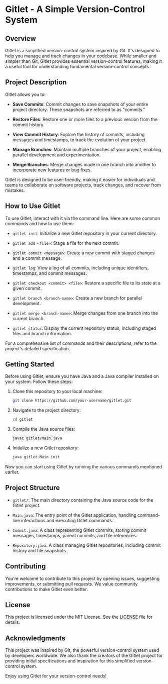 # Gitlet - A Simple Version-Control System

## Overview

Gitlet is a simplified version-control system inspired by Git. It's designed to help you manage and track changes in your codebase. While smaller and simpler than Git, Gitlet provides essential version-control features, making it a useful tool for understanding fundamental version-control concepts.

## Project Description

Gitlet allows you to:

- **Save Commits**: Commit changes to save snapshots of your entire project directory. These snapshots are referred to as "commits."

- **Restore Files**: Restore one or more files to a previous version from the commit history.

- **View Commit History**: Explore the history of commits, including messages and timestamps, to track the evolution of your project.

- **Manage Branches**: Maintain multiple branches of your project, enabling parallel development and experimentation.

- **Merge Branches**: Merge changes made in one branch into another to incorporate new features or bug fixes.

Gitlet is designed to be user-friendly, making it easier for individuals and teams to collaborate on software projects, track changes, and recover from mistakes.

## How to Use Gitlet

To use Gitlet, interact with it via the command line. Here are some common commands and how to use them:

- `gitlet init`: Initialize a new Gitlet repository in your current directory.

- `gitlet add <file>`: Stage a file for the next commit.

- `gitlet commit <message>`: Create a new commit with staged changes and a commit message.

- `gitlet log`: View a log of all commits, including unique identifiers, timestamps, and commit messages.

- `gitlet checkout <commit> <file>`: Restore a specific file to its state at a given commit.

- `gitlet branch <branch-name>`: Create a new branch for parallel development.

- `gitlet merge <branch-name>`: Merge changes from one branch into the current branch.

- `gitlet status`: Display the current repository status, including staged files and branch information.

For a comprehensive list of commands and their descriptions, refer to the project's detailed specification.

## Getting Started

Before using Gitlet, ensure you have Java and a Java compiler installed on your system. Follow these steps:

1. Clone this repository to your local machine:

   ```bash
   git clone https://github.com/your-username/gitlet.git
   ```

2. Navigate to the project directory:

   ```bash
   cd gitlet
   ```

3. Compile the Java source files:

   ```bash
   javac gitlet/Main.java
   ```

4. Initialize a new Gitlet repository:

   ```bash
   java gitlet.Main init
   ```

Now you can start using Gitlet by running the various commands mentioned earlier.

## Project Structure

- `gitlet/`: The main directory containing the Java source code for the Gitlet project.

- `Main.java`: The entry point of the Gitlet application, handling command-line interactions and executing Gitlet commands.

- `Commit.java`: A class representing Gitlet commits, storing commit messages, timestamps, parent commits, and file references.

- `Repository.java`: A class managing Gitlet repositories, including commit history and file snapshots.

## Contributing

You're welcome to contribute to this project by opening issues, suggesting improvements, or submitting pull requests. We value community contributions to make Gitlet even better.

## License

This project is licensed under the MIT License. See the [LICENSE](LICENSE) file for details.

## Acknowledgments

This project was inspired by Git, the powerful version-control system used by developers worldwide. We also thank the creators of the Gitlet project for providing initial specifications and inspiration for this simplified version-control system.

Enjoy using Gitlet for your version-control needs!

